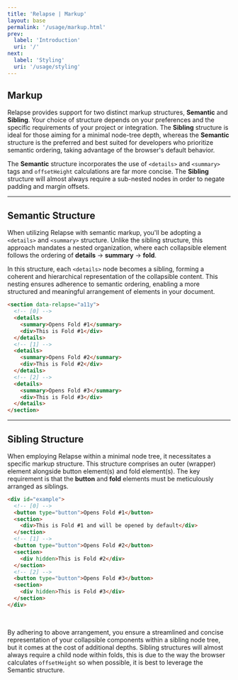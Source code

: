```yaml
---
title: 'Relapse | Markup'
layout: base
permalink: '/usage/markup.html'
prev:
  label: 'Introduction'
  uri: '/'
next:
  label: 'Styling'
  uri: '/usage/styling'
---
```


## Markup

Relapse provides support for two distinct markup structures, **Semantic** and **Sibling**. Your choice of structure depends on your preferences and the specific requirements of your project or integration. The **Sibling** structure is ideal for those aiming for a minimal node-tree depth, whereas the **Semantic** structure is the preferred and best suited for developers who prioritize semantic ordering, taking advantage of the browser's default behavior.

The **Semantic** structure incorporates the use of `<details>` and `<summary>` tags and `offsetHeight` calculations are far more concise. The **Sibling** structure will almost always require a sub-nested nodes in order to negate padding and margin offsets.

---

## Semantic Structure

When utilizing Relapse with semantic markup, you'll be adopting a `<details>` and `<summary>` structure. Unlike the sibling structure, this approach mandates a nested organization, where each collapsible element follows the ordering of **details** → **summary** → **fold**.

In this structure, each `<details>` node becomes a sibling, forming a coherent and hierarchical representation of the collapsible content. This nesting ensures adherence to semantic ordering, enabling a more structured and meaningful arrangement of elements in your document.

```html
<section data-relapse="a11y">
  <!-- [0] -->
  <details>
    <summary>Opens Fold #1</summary>
    <div>This is Fold #1</div>
  </details>
  <!-- [1] -->
  <details>
    <summary>Opens Fold #2</summary>
    <div>This is Fold #2</div>
  </details>
  <!-- [2] -->
  <details>
    <summary>Opens Fold #3</summary>
    <div>This is Fold #3</div>
  </details>
</section>
```

---

## Sibling Structure

When employing Relapse within a minimal node tree, it necessitates a specific markup structure. This structure comprises an outer (wrapper) element alongside button element(s) and fold element(s). The key requirement is that the **button** and **fold** elements must be meticulously arranged as siblings.

```html
<div id="example">
  <!-- [0] -->
  <button type="button">Opens Fold #1</button>
  <section>
    <div>This is Fold #1 and will be opened by default</div>
  </section>
  <!-- [1] -->
  <button type="button">Opens Fold #2</button>
  <section>
    <div hidden>This is Fold #2</div>
  </section>
  <!-- [2] -->
  <button type="button">Opens Fold #3</button>
  <section>
    <div hidden>This is Fold #3</div>
  </section>
</div>
```

<br>

By adhering to above arrangement, you ensure a streamlined and concise representation of your collapsible components within a sibling node tree, but it comes at the cost of additional depths. Sibling structures will almost always require a child node within folds, this is due to the way the browser calculates `offsetHeight` so when possible, it is best to leverage the Semantic structure.
